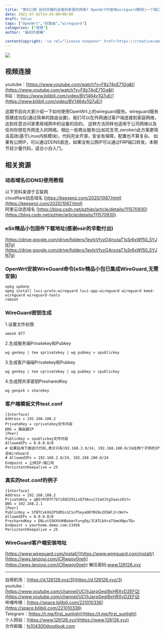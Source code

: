 ```yaml
---
title: "第011期 如何优雅的连接到家里的网络? OpenWrt中使用wireguard教程|一个端口访问局域网内所有设备(如群晖NAS,路由器)"
date: 2021-07-02T14:45:00+08:00
draft: false
tags: ["OpenWrt","软路由","wireguard"]
categories: ["视频"]
author: "最初的晨曦"

contentCopyright: '<a rel="license noopener" href="https://creativecommons.org/licenses/by-nc-sa/4.0/deed.zh" target="_blank">本文章采用 CC BY-NC-SA 4.0 许可协议</a>'
---
```


![](../../images/011/0.jpg)
	
## 视频连接

youtube：[https://www.youtube.com/watch?v=F8z74oE71Gg&t](https://www.youtube.com/watch?v=F8z74oE71Gg&t)  
B站：[https://www.bilibili.com/video/BV1464y1Q7uE/](https://www.bilibili.com/video/BV1464y1Q7uE/)

这期节目向大家介绍一下如何使用OpenWrt上的wireguard服务。wireguard服务搭建成功后(通过简单的路由设置)，我们可以在外网通过客户端连接到家庭网络，达到任意访问家里局域网中的设备的目的。
这种方法同样也适用于公司网络以及任何你想在外网连入的网络。相比一些商业服务(比如花生壳,zerotier)此方案更简洁高效(基于Linux内核模块)，代码完全开源，安全有保障，配置也不算复杂。
如果有公网IP，可以通过DDNS直连，如果没有公网IP可以通过FRP端口转发。本期节目少量代码，适合小白入门。

## 相关资源

### 动态域名(DDNS)使用教程

以下资料来源于互联网  
cloudflare动态域名 [https://keesenz.com/2020/1067.html](https://keesenz.com/2020/1067.html)  
阿里云动态域名 [https://blog.csdn.net/pzhier/article/details/111570930](https://blog.csdn.net/pzhier/article/details/111570930)  

### eSir精品小包固件下载地址(感谢esir的辛勤付出)
[https://drive.google.com/drive/folders/1eyIxVfyzO4nyzaT1sSr6xWf50_5YJN7g](https://drive.google.com/drive/folders/1eyIxVfyzO4nyzaT1sSr6xWf50_5YJN7g)

### OpenWrt安装WireGuard命令(eSir精品小包已集成WireGuard,无需安装)

```
opkg update
opkg install luci-proto-wireguard luci-app-wireguard wireguard kmod-wireguard wireguard-tools
reboot
```

### WireGuard密钥生成

1.设置文件权限

`umask 077`

2.生成服务端Privatekey和Pubkey

`wg genkey | tee sprivatekey | wg pubkey > spublickey`

3.生成客户端端Privatekey和Pubkey

`wg genkey | tee cprivatekey | wg pubkey > cpublickey`

4.生成预共享密钥PresharedKey

`wg genpsk > sharekey`

### 客户端模板文件test.conf

```
[Interface]
Address = 192.168.100.2
PrivateKey = cprivatekey文件内容 
DNS = 路由器IP
[Peer]
PublicKey = spublickey文件内容  
AllowedIPs = 0.0.0.0/0
# 如果启用下面这行代码,表示只有192.168.2.0/24, 192.168.100.0/24这两个子网的IP走WireGuard
# AllowedIPs = 192.168.2.0/24, 192.168.100.0/24
Endpoint = 公网IP:端口号
PersistentKeepalive = 25
```

### 真实的test.conf的例子

```
[Interface]
Address = 192.168.100.2
PrivateKey = qB5rRYDTF7b7iEQSZ91ixQ7XAvuiY2aXJtg3aasz01Y=
DNS = 192.168.2.1
[Peer]
PublicKey = SfBTCxkXG2P5QMin1CScP5eyaOD7RG9v2OSWlJrcWxY=
AllowedIPs = 0.0.0.0/0
PresharedKey = ENLutSSKXVdHBokmrFu+gOq/JCATLbX+a7SmeXNpvTQ=
Endpoint = yourhome.demo.com:23456
PersistentKeepalive = 25
```

### WireGuard客户端安装地址

[https://www.wireguard.com/install/](https://www.wireguard.com/install/)  
[https://wws.lanzoui.com/iCRwqqy0neh](https://wws.lanzoui.com/iCRwqqy0neh)  解压密码:www.126126.xyz
	
---

自用机场：[https://d.126126.xyz/3](https://d.126126.xyz/3)  
youtube：[https://www.youtube.com/channel/UCj1rJarpGegl9xHRXvD2EFQ](https://www.youtube.com/channel/UCj1rJarpGegl9xHRXvD2EFQ)  
哔哩哔哩：[https://space.bilibili.com/221010336](https://space.bilibili.com/221010336)  
Telegram：[https://t.me/first_sunlight](https://t.me/first_sunlight)  
个人网站：[https://www.126126.xyz](https://www.126126.xyz)  
合作邮箱：fs104300@outlook.com